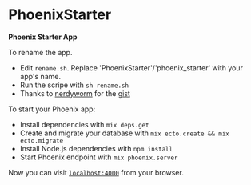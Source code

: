 # PhoenixStarter

**Phoenix Starter App**

To rename the app.
  * Edit `rename.sh`. Replace 'PhoenixStarter'/'phoenix_starter' with your app's
    name.
  * Run the scripe with `sh rename.sh`
  * Thanks to [nerdyworm](https://gist.github.com/nerdyworm) for the
    [gist](https://gist.github.com/nerdyworm/3d623b13bf0d6d664373e2f501f16423)

To start your Phoenix app:

  * Install dependencies with `mix deps.get`
  * Create and migrate your database with `mix ecto.create && mix ecto.migrate`
  * Install Node.js dependencies with `npm install`
  * Start Phoenix endpoint with `mix phoenix.server`

Now you can visit [`localhost:4000`](http://localhost:4000) from your browser.
